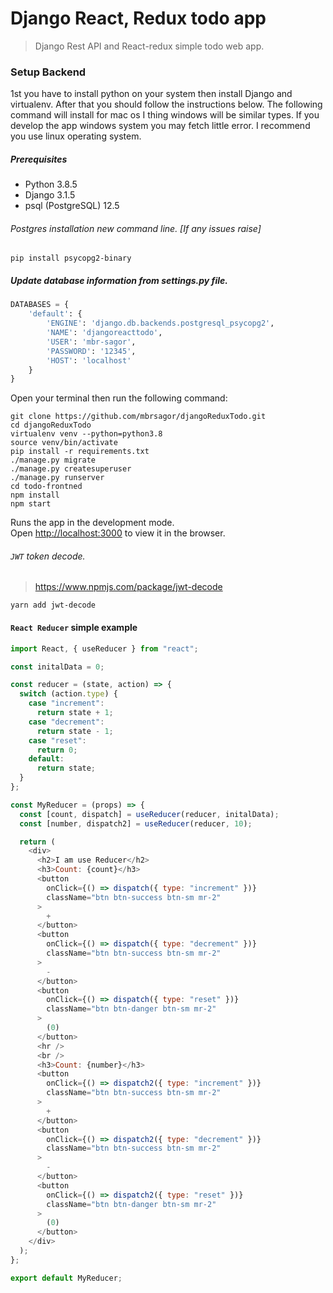 # Django React, Redux todo app

> Django Rest API and React-redux simple todo web app.

### Setup Backend

1st you have to install python on your system then install Django and virtualenv. After that you should follow the instructions below.
The following command will install for mac os I thing windows will be similar types. If you develop the app windows system you may fetch little error. I recommend you use linux operating system.

##### Prerequisites

- Python 3.8.5
- Django 3.1.5
- psql (PostgreSQL) 12.5

###### Postgres installation new command line. [If any issues raise]

```
pip install psycopg2-binary
```

##### Update database information from settings.py file.

```python
DATABASES = {
    'default': {
        'ENGINE': 'django.db.backends.postgresql_psycopg2',
        'NAME': 'djangoreacttodo',
        'USER': 'mbr-sagor',
        'PASSWORD': '12345',
        'HOST': 'localhost'
    }
}
```

Open your terminal then run the following command:

```base
git clone https://github.com/mbrsagor/djangoReduxTodo.git
cd djangoReduxTodo
virtualenv venv --python=python3.8
source venv/bin/activate
pip install -r requirements.txt
./manage.py migrate
./manage.py createsuperuser
./manage.py runserver
cd todo-frontned
npm install
npm start
```

Runs the app in the development mode.\
Open [http://localhost:3000](http://localhost:3000) to view it in the browser.

###### `JWT` token decode.

> https://www.npmjs.com/package/jwt-decode

```
yarn add jwt-decode
```

#### `React Reducer` simple example

```javascript
import React, { useReducer } from "react";

const initalData = 0;

const reducer = (state, action) => {
  switch (action.type) {
    case "increment":
      return state + 1;
    case "decrement":
      return state - 1;
    case "reset":
      return 0;
    default:
      return state;
  }
};

const MyReducer = (props) => {
  const [count, dispatch] = useReducer(reducer, initalData);
  const [number, dispatch2] = useReducer(reducer, 10);

  return (
    <div>
      <h2>I am use Reducer</h2>
      <h3>Count: {count}</h3>
      <button
        onClick={() => dispatch({ type: "increment" })}
        className="btn btn-success btn-sm mr-2"
      >
        +
      </button>
      <button
        onClick={() => dispatch({ type: "decrement" })}
        className="btn btn-success btn-sm mr-2"
      >
        -
      </button>
      <button
        onClick={() => dispatch({ type: "reset" })}
        className="btn btn-danger btn-sm mr-2"
      >
        (0)
      </button>
      <hr />
      <br />
      <h3>Count: {number}</h3>
      <button
        onClick={() => dispatch2({ type: "increment" })}
        className="btn btn-success btn-sm mr-2"
      >
        +
      </button>
      <button
        onClick={() => dispatch2({ type: "decrement" })}
        className="btn btn-success btn-sm mr-2"
      >
        -
      </button>
      <button
        onClick={() => dispatch2({ type: "reset" })}
        className="btn btn-danger btn-sm mr-2"
      >
        (0)
      </button>
    </div>
  );
};

export default MyReducer;
```
